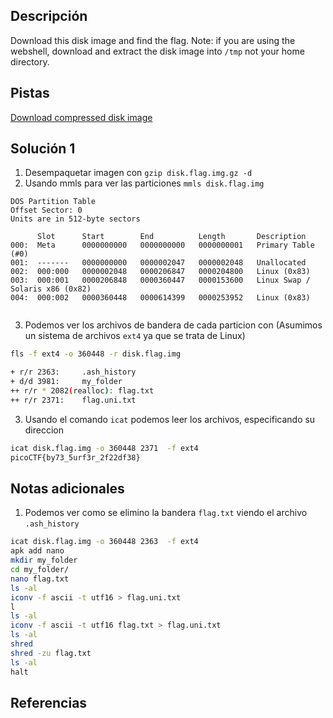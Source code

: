 ## Descripción
Download this disk image and find the flag. Note: if you are using the webshell, download and extract the disk image into `/tmp` not your home directory.
## Pistas
[Download compressed disk image](https://artifacts.picoctf.net/c/138/disk.flag.img.gz)
## Solución 1
1. Desempaquetar imagen con `gzip disk.flag.img.gz -d`
2. Usando mmls para ver las particiones `mmls disk.flag.img`
```
DOS Partition Table
Offset Sector: 0
Units are in 512-byte sectors

      Slot      Start        End          Length       Description
000:  Meta      0000000000   0000000000   0000000001   Primary Table (#0)
001:  -------   0000000000   0000002047   0000002048   Unallocated
002:  000:000   0000002048   0000206847   0000204800   Linux (0x83)
003:  000:001   0000206848   0000360447   0000153600   Linux Swap / Solaris x86 (0x82)
004:  000:002   0000360448   0000614399   0000253952   Linux (0x83)


```
3. Podemos ver los archivos de bandera de cada particion con (Asumimos un sistema de archivos `ext4` ya que se trata de Linux)
```bash
fls -f ext4 -o 360448 -r disk.flag.img 

+ r/r 2363:     .ash_history
+ d/d 3981:     my_folder
++ r/r * 2082(realloc): flag.txt
++ r/r 2371:    flag.uni.txt

```
3. Usando el comando `icat` podemos leer los archivos, especificando su direccion
```bash
icat disk.flag.img -o 360448 2371  -f ext4
picoCTF{by73_5urf3r_2f22df38}
```

## Notas adicionales

1. Podemos ver como se elimino la bandera `flag.txt` viendo el archivo `.ash_history`
```bash
icat disk.flag.img -o 360448 2363  -f ext4
apk add nano
mkdir my_folder
cd my_folder/
nano flag.txt
ls -al
iconv -f ascii -t utf16 > flag.uni.txt
l
ls -al
iconv -f ascii -t utf16 flag.txt > flag.uni.txt
ls -al
shred
shred -zu flag.txt 
ls -al
halt
```

## Referencias

